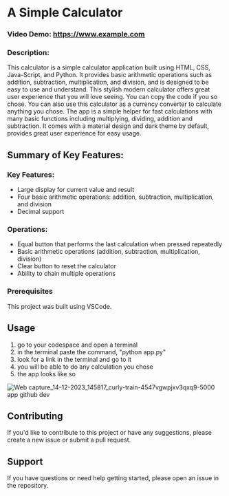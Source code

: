 # A Simple Calculator
### Video Demo: <https://www.example.com>

### Description:
This calculator is a simple calculator application built using HTML, CSS, Java-Script, and Python. It provides basic arithmetic operations such as addition, subtraction, multiplication, and division, and is designed to be easy to use and understand. This stylish modern calculator offers great user experience that you will love seeing. You can copy the code if you so chose. You can also use this calculator as a currency converter to calculate anything you chose. The app is a simple helper for fast calculations with many basic functions including multiplying, dividing, addition and subtraction. It comes with a material design and dark theme by default, provides great user experience for easy usage.

## Summary of Key Features:

### Key Features:
* Large display for current value and result
* Four basic arithmetic operations: addition, subtraction, multiplication, and division
* Decimal support

### Operations:
* Equal button that performs the last calculation when pressed repeatedly
* Basic arithmetic operations (addition, subtraction, multiplication, division)
* Clear button to reset the calculator
* Ability to chain multiple operations

### Prerequisites

This project was built using VSCode.

## Usage

1. go to your codespace and open a terminal
2. in the terminal paste the command, "python app.py"
3. look for a link in the terminal and go to it
4. you will be able to do any calculation you chose
5. the app looks like so


![Web capture_14-12-2023_145817_curly-train-4547vgwpjxv3qxq9-5000 app github dev](https://github.com/Coder0123456789/final-project/assets/115043413/558a160d-fba2-4645-a023-b6eb31fec3a2)


## Contributing

If you'd like to contribute to this project or have any suggestions, please create a new issue or submit a pull request.


## Support
If you have questions or need help getting started, please open an issue in the repository.
